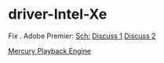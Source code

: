 # driver-Intel-Xe
Fix . Adobe Premier: [Sch:](https://www.google.com/search?q=intel+iris+xe+graphics+premiere+pro+green+artifact) [Discuss 1](https://community.adobe.com/t5/premiere-pro/intel-iris-graphics-xe-and-green-dots/m-p/11865512) [Discuss 2](https://community.adobe.com/t5/premiere-pro/green-pixel-glitch/m-p/11710202)

[Mercury Playback Engine](https://helpx.adobe.com/x-productkb/multi/gpu-acceleration-and-hardware-encoding.html)
